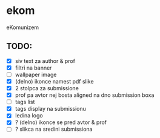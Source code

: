 # ekom
eKomunizem

## TODO:
 - [x] siv text za author & prof
 - [x] filtri na banner
 - [ ] wallpaper image
 - [x] (delno) ikonce namest pdf slike
 - [x] 2 stolpca za submissione
 - [x] prof pa avtor nej bosta aligned na dno submission boxa
 - [ ] tags list
 - [x] tags display na submissionu
 - [x] ledina logo
 - [x] ? (delno) ikonce se pred avtor & prof
 - [ ] ? slikca na sredini submissiona
